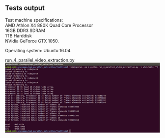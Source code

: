## Tests output

Test machine specifications:  
AMD Athlon X4 880K Quad Core Processor  
16GB DDR3 SDRAM  
1TB Harddisk  
NVidia GeForce GTX 1050.  

Operating system: Ubuntu 16.04.

run_4_parallel_video_extraction.py   
![run_4_test_output](https://github.com/warwick-machine-learning-group/tfl_parallel_mp4_extraction/blob/master/Test_Output/test_result_run_on_4_cores.png)
